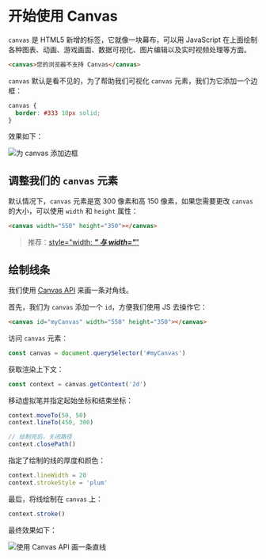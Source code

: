 # 开始使用 Canvas

`canvas` 是 HTML5 新增的标签，它就像一块幕布，可以用 JavaScript 在上面绘制各种图表、动画、游戏画面、数据可视化、图片编辑以及实时视频处理等方面。

```html
<canvas>您的浏览器不支持 Canvas</canvas>
```

`canvas` 默认是看不见的，为了帮助我们可视化 `canvas` 元素，我们为它添加一个边框：

```css
canvas {
  border: #333 10px solid;
}
```

效果如下：

![为 canvas 添加边框](https://upload-images.jianshu.io/upload_images/18281896-3dc8cffdcdbd92fa.png?imageMogr2/auto-orient/strip%7CimageView2/2/w/1240)

## 调整我们的 `canvas` 元素

默认情况下，`canvas` 元素是宽 300 像素和高 150 像素，如果您需要更改 `canvas` 的大小，可以使用 `width` 和 `height` 属性：

```html
<canvas width="550" height="350"></canvas>
```

> 推荐：[style="width: ___" 与 width="___"](https://github.com/lio-zero/blog/blob/main/CSS/style%3D'width__'%20%E4%B8%8E%20width%3D'__'.md)

## 绘制线条

我们使用 [Canvas API](https://developer.mozilla.org/zh-CN/docs/Web/API/Canvas_API) 来画一条对角线。

首先，我们为 `canvas` 添加一个 `id`，方便我们使用 JS 去操作它：

```html
<canvas id="myCanvas" width="550" height="350"></canvas>
```

访问 `canvas` 元素：

```js
const canvas = document.querySelector('#myCanvas')
```

获取渲染上下文：

```js
const context = canvas.getContext('2d')
```

移动虚拟笔并指定起始坐标和结束坐标：

```js
context.moveTo(50, 50)
context.lineTo(450, 300)

// 绘制完后，关闭路径
context.closePath()
```

指定了绘制的线的厚度和颜色：

```js
context.lineWidth = 20
context.strokeStyle = 'plum'
```

最后，将线绘制在 `canvas` 上：

```js
context.stroke()
```

最终效果如下：

![使用 Canvas API 画一条直线](https://upload-images.jianshu.io/upload_images/18281896-e56812325cfd2c46.png?imageMogr2/auto-orient/strip%7CimageView2/2/w/1240)
